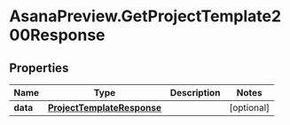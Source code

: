 # AsanaPreview.GetProjectTemplate200Response

## Properties

Name | Type | Description | Notes
------------ | ------------- | ------------- | -------------
**data** | [**ProjectTemplateResponse**](ProjectTemplateResponse.md) |  | [optional] 


